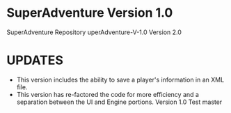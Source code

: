 # SuperAdventure Version 1.0
SuperAdventure Repository 
uperAdventure-V-1.0
Version 2.0

# UPDATES
* This version includes the ability to save a player's information in an XML file.
* This version has re-factored the code for more efficiency and a separation between the UI and Engine portions.
Version 1.0
Test
master
